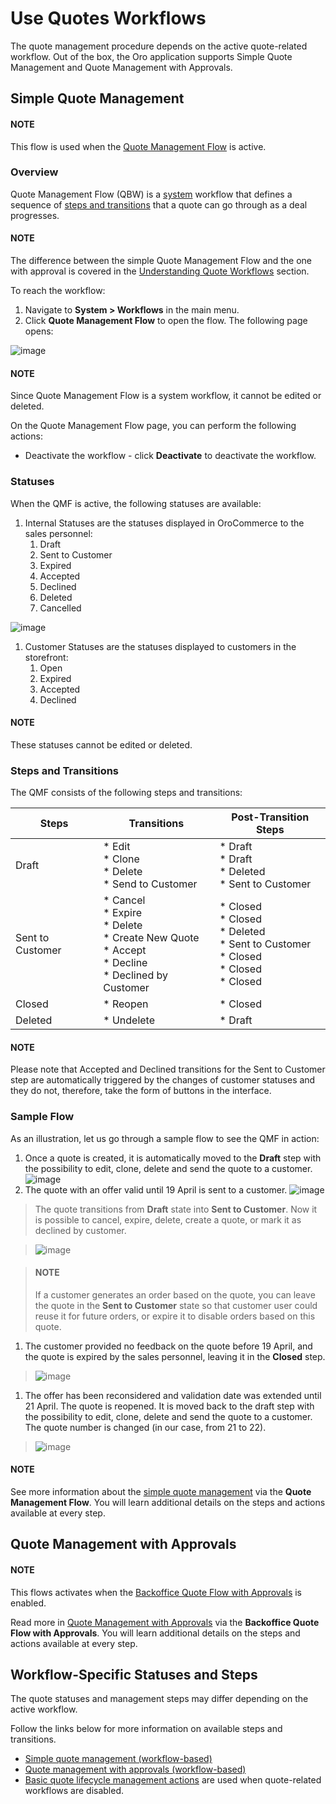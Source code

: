 <a id="mc-sales-quotes-wf"></a>

# Use Quotes Workflows

The quote management procedure depends on the active quote-related workflow. Out of the box, the Oro application supports Simple Quote Management and Quote Management with Approvals.

<a id="simple-quote-management"></a>

## Simple Quote Management

#### NOTE
This flow is used when the [Quote Management Flow](../../../system/workflows/system-workflows/backoffice-quote-flow-with-approvals.md#system-workflows-quote-backoffice-workflow) is active.

<!-- As an illustration, let us see the quote in action and walk through the steps a buyer and a sales manager may follow to communicate or negotiate for the sale: -->

### Overview

Quote Management Flow (QBW) is a [system](../../../system/workflows/index.md#user-guide-system-workflow-management-system-custom) workflow that defines a sequence of [steps and transitions](../../../system/workflows/steps-transitions.md#user-guide-system-workflow-management-steps-transitions) that a quote can go through as a deal progresses.

#### NOTE
The difference between the simple Quote Management Flow and the one with approval is covered in the [Understanding Quote Workflows](../../../system/workflows/system-workflows/quote-flows-overview.md#system-workflows-quote-understanding) section.

To reach the workflow:

1. Navigate to **System > Workflows** in the main menu.
2. Click **Quote Management Flow** to open the flow. The following page opens:

![image](user/img/system/workflows/workflows/QuoteBackofficeFlow.png)

#### NOTE
Since Quote Management Flow is a system workflow, it cannot be edited or deleted.

On the Quote Management Flow page, you can perform the following actions:

<!-- Clone the workflow - click |IcClone| to clone the workflow. -->
* Deactivate the workflow - click **Deactivate** to deactivate the workflow.

### Statuses

When the QMF is active, the following statuses are available:

1. Internal Statuses are the statuses displayed in OroCommerce to the sales personnel:
   1. Draft
   2. Sent to Customer
   3. Expired
   4. Accepted
   5. Declined
   6. Deleted
   7. Cancelled

![image](user/img/system/workflows/workflows/InternalStatusesGrid.png)
1. Customer Statuses are the statuses displayed to customers in the storefront:
   1. Open
   2. Expired
   3. Accepted
   4. Declined

#### NOTE
These statuses cannot be edited or deleted.

### Steps and Transitions

The QMF consists of the following steps and transitions:

| Steps            | Transitions                                                                                                     | Post-Transition Steps                                                                             |
|------------------|-----------------------------------------------------------------------------------------------------------------|---------------------------------------------------------------------------------------------------|
| Draft            | * Edit<br/>* Clone<br/>* Delete<br/>* Send to Customer                                                          | * Draft<br/>* Draft<br/>* Deleted<br/>* Sent to Customer                                          |
| Sent to Customer | * Cancel<br/>* Expire<br/>* Delete<br/>* Create New Quote<br/>* Accept<br/>* Decline<br/>* Declined by Customer | * Closed<br/>* Closed<br/>* Deleted<br/>* Sent to Customer<br/>* Closed<br/>* Closed<br/>* Closed |
| Closed           | * Reopen                                                                                                        | * Closed                                                                                          |
| Deleted          | * Undelete                                                                                                      | * Draft                                                                                           |

#### NOTE
Please note that Accepted and Declined transitions for the Sent to Customer step are automatically triggered by the changes of customer statuses and they do not, therefore, take the form of buttons in the interface.

### Sample Flow

As an illustration, let us go through a sample flow to see the QMF in action:

<!-- quote_in_use -->
1. Once a quote is created, it is automatically moved to the **Draft** step with the possibility to edit, clone, delete and send the quote to a customer.
   ![image](user/img/system/workflows/workflows/Illustration_1.png)
2. The quote with an offer valid until 19 April is sent to a customer.
   ![image](user/img/system/workflows/workflows/Illustration_2.png)

> The quote transitions from **Draft** state into **Sent to Customer**. Now it is possible to cancel, expire, delete, create a quote, or mark it as declined by customer.

> ![image](user/img/system/workflows/workflows/Illustration_3.png)

> #### NOTE
> If a customer generates an order based on the quote, you can leave the quote in the **Sent to Customer** state so that customer user could reuse it for future orders, or expire it to disable orders based on this quote.
1. The customer provided no feedback on the quote before 19 April, and the quote is expired by the sales personnel, leaving it in the **Closed** step.

> ![image](user/img/system/workflows/workflows/Illustration_4.png)
1. The offer has been reconsidered and validation date was extended until 21 April. The quote is reopened. It is moved back to the draft step with the possibility to edit, clone, delete and send the quote to a customer. The quote number is changed (in our case, from 21 to 22).

> ![image](user/img/system/workflows/workflows/Illustration_5.png)

#### NOTE
See more information about the [simple quote management](../../../system/workflows/system-workflows/backoffice-quote-flow-with-approvals.md#system-workflows-quote-backoffice-workflow) via the **Quote Management Flow**. You will learn additional details on the steps and actions available at every step.

<a id="quote-management-with-approvals"></a>

## Quote Management with Approvals

#### NOTE
This flows activates when the [Backoffice Quote Flow with Approvals](../../../system/workflows/system-workflows/backoffice-quote-flow-with-approvals.md#doc-workflows-backoffice-quote-flow-with-approvals) is enabled.

Read more in [Quote Management with Approvals](../../../system/workflows/system-workflows/backoffice-quote-flow-with-approvals.md#doc-workflows-backoffice-quote-flow-with-approvals) via the **Backoffice Quote Flow with Approvals**. You will learn additional details on the steps and actions available at every step.

## Workflow-Specific Statuses and Steps

The quote statuses and management steps may differ depending on the active workflow.

Follow the links below for more information on available steps and transitions.

* [Simple quote management (workflow-based)](steps-in-simple-quote-management.md#simple-quote-management-steps)
* [Quote management with approvals (workflow-based)](steps-in-quote-management-with-approvals.md#quote-management-with-approvals-steps)
* [Basic quote lifecycle management actions](steps-in-quote-management-no-workflow.md#quotes-basic-lifecycle-management) are used when quote-related workflows are disabled.
